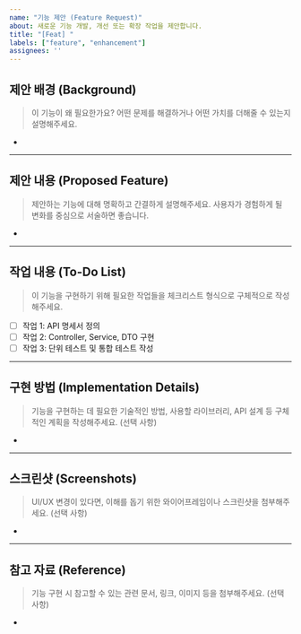 ```yaml
---
name: "기능 제안 (Feature Request)"
about: 새로운 기능 개발, 개선 또는 확장 작업을 제안합니다.
title: "[Feat] "
labels: ["feature", "enhancement"]
assignees: ''
---
```


## 제안 배경 (Background)
> 이 기능이 왜 필요한가요? 어떤 문제를 해결하거나 어떤 가치를 더해줄 수 있는지 설명해주세요.

-

---

## 제안 내용 (Proposed Feature)
> 제안하는 기능에 대해 명확하고 간결하게 설명해주세요. 사용자가 경험하게 될 변화를 중심으로 서술하면 좋습니다.

-

---

## 작업 내용 (To-Do List)
> 이 기능을 구현하기 위해 필요한 작업들을 체크리스트 형식으로 구체적으로 작성해주세요.
- [ ] 작업 1: API 명세서 정의
- [ ] 작업 2: Controller, Service, DTO 구현
- [ ] 작업 3: 단위 테스트 및 통합 테스트 작성

---

## 구현 방법 (Implementation Details)
> 기능을 구현하는 데 필요한 기술적인 방법, 사용할 라이브러리, API 설계 등 구체적인 계획을 작성해주세요. (선택 사항)

-

---

## 스크린샷 (Screenshots)
> UI/UX 변경이 있다면, 이해를 돕기 위한 와이어프레임이나 스크린샷을 첨부해주세요. (선택 사항)

-

---

## 참고 자료 (Reference)
> 기능 구현 시 참고할 수 있는 관련 문서, 링크, 이미지 등을 첨부해주세요. (선택 사항)

-
